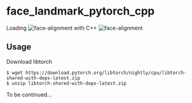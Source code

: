 # face_landmark_pytorch_cpp
Loading ![face-alignment](https://github.com/1adrianb/face-alignment) with C++
![face-alignment](https://github.com/1adrianb/face-alignment/raw/master/docs/images/face-alignment-adrian.gif)

## Usage
Download libtorch
```
$ wget https://download.pytorch.org/libtorch/nightly/cpu/libtorch-shared-with-deps-latest.zip
$ unzip libtorch-shared-with-deps-latest.zip
```
To be continued...
